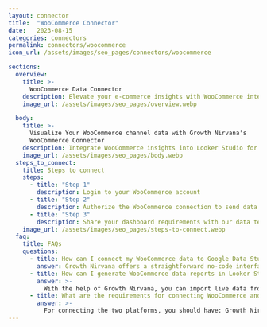 ```yaml
---
layout: connector
title:  "WooCommerce Connector"
date:   2023-08-15
categories: connectors
permalink: connectors/woocommerce
icon_url: /assets/images/seo_pages/connectors/woocommerce

sections:
  overview:
    title: >-
      WooCommerce Data Connector
    description: Elevate your e-commerce insights with WooCommerce integration. Seamlessly merge e-commerce data from WooCommerce with Looker Studio's analytical capabilities, unlocking insights that drive online sales strategies, customer journeys, and operational excellence.
    image_url: /assets/images/seo_pages/overview.webp

  body:
    title: >-
      Visualize Your WooCommerce channel data with Growth Nirvana's
      WooCommerce Connector
    description: Integrate WooCommerce insights into Looker Studio for comprehensive e-commerce analytics that guide your online retail strategies.
    image_url: /assets/images/seo_pages/body.webp
  steps_to_connect:
    title: Steps to connect
    steps:
      - title: "Step 1"
        description: Login to your WooCommerce account
      - title: "Step 2"
        description: Authorize the WooCommerce connection to send data to Growth Nirvana
      - title: "Step 3"
        description: Share your dashboard requirements with our data team. We will build the report for you.
    image_url: /assets/images/seo_pages/steps-to-connect.webp
  faq:
    title: FAQs
    questions:
      - title: How can I connect my WooCommerce data to Google Data Studio/Looker Studio?
        answer: Growth Nirvana offers a straightforward no-code interface to connect to WooCommerce data sources.
      - title: How can I generate WooCommerce data reports in Looker Studio?
        answer: >-
          With the help of Growth Nirvana, you can import live data from WooCommerce into Looker Studio. These data can be viewed in charts, tables, and dashboards to generate branded reports that can be shared instantly.
      - title: What are the requirements for connecting WooCommerce and Looker Studio?
        answer: >-
          For connecting the two platforms, you should have: Growth Nirvana Account and WooCommerce Ads Account
---
```

